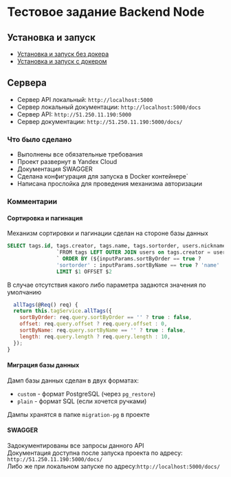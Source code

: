 # Тестовое задание Backend Node

## Установка и запуск

* [Установка и запуск без докера](https://github.com/ruhose73/test-backend/blob/main/docs/CLEAR.MD)
* [Установка и запуск с докером](https://github.com/ruhose73/test-backend/blob/main/docs/DOCKER.MD)

## Сервера

* Сервер API локальный: `http://localhost:5000`
* Сервер локальный документации: `http://localhost:5000/docs`
* Сервер API: `http://51.250.11.190:5000`
* Сервер документации: `http://51.250.11.190:5000/docs/`

### Что было сделано

* Выполнены все обязательные требования
* Проект развернут в Yandex Сloud
* Документация SWAGGER
* Сделана конфигурация для запуска в Docker контейнере`
* Написана прослойка для проведения механизма авторизации

### Комментарии

#### Сортировка и пагинация

Механизм сортировки и пагинации сделан на стороне базы данных

```sql
SELECT tags.id, tags.creator, tags.name, tags.sortorder, users.nickname, users.uid ` +
                `FROM tags LEFT OUTER JOIN users on tags.creator = users.uid` +
                ` ORDER BY (${inputParams.sortByOrder == true ? 
                'sortorder' : inputParams.sortByName == true ? 'name' : 'id'}) 
                LIMIT $1 OFFSET $2
```

В случае отсутствия какого либо параметра задаются значения по умолчанию

```js
  allTags(@Req() req) {
  return this.tagService.allTags({
    sortByOrder: req.query.sortByOrder == '' ? true : false,
    offset: req.query.offset ? req.query.offset : 0,
    sortByName: req.query.sortByName == '' ? true : false,
    length: req.query.length ? req.query.length : 10,
  });
}
```

#### Миграция базы данных

Дамп базы данных сделан в двух форматах:

* `custom` - формат PostgreSQL (через `pg_restore`)
* `plain` - формат SQL (если хочется ручками)

Дампы хранятся в папке `migration-pg` в проекте

#### SWAGGER

Задокументированы все запросы данного API  
Документация доступна после запуска проекта по адресу: `http://51.250.11.190:5000/docs/`  
Либо же при локальном запуске по адресу:`http://localhost:5000/docs/`
